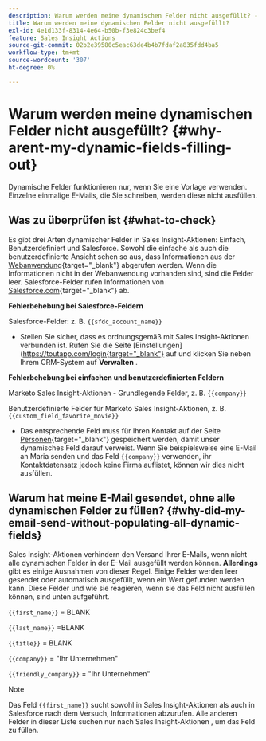 ```yaml
---
description: Warum werden meine dynamischen Felder nicht ausgefüllt? - Marketo-Dokumente - Produktdokumentation
title: Warum werden meine dynamischen Felder nicht ausgefüllt?
exl-id: 4e1d133f-8314-4e64-b50b-f3e824c3bef4
feature: Sales Insight Actions
source-git-commit: 02b2e39580c5eac63de4b4b7fdaf2a835fdd4ba5
workflow-type: tm+mt
source-wordcount: '307'
ht-degree: 0%

---
```


# Warum werden meine dynamischen Felder nicht ausgefüllt? {#why-arent-my-dynamic-fields-filling-out}

Dynamische Felder funktionieren nur, wenn Sie eine Vorlage verwenden. Einzelne einmalige E-Mails, die Sie schreiben, werden diese nicht ausfüllen.

## Was zu überprüfen ist {#what-to-check}

Es gibt drei Arten dynamischer Felder in Sales Insight-Aktionen: Einfach, Benutzerdefiniert und Salesforce. Sowohl die einfache als auch die benutzerdefinierte Ansicht sehen so aus, dass Informationen aus der [Webanwendung](https://toutapp.com/login){target="_blank"} abgerufen werden. Wenn die Informationen nicht in der Webanwendung vorhanden sind, sind die Felder leer. Salesforce-Felder rufen Informationen von [Salesforce.com](https://salesforce.com){target="_blank"} ab.

**Fehlerbehebung bei Salesforce-Feldern**

Salesforce-Felder: z. B. `{{sfdc_account_name}}`

* Stellen Sie sicher, dass es ordnungsgemäß mit Sales Insight-Aktionen verbunden ist. Rufen Sie die Seite [Einstellungen](https://toutapp.com/login{target="_blank"} auf und klicken Sie neben Ihrem CRM-System auf **Verwalten** .

**Fehlerbehebung bei einfachen und benutzerdefinierten Feldern**

Marketo Sales Insight-Aktionen - Grundlegende Felder, z. B. `{{company}}`

Benutzerdefinierte Felder für Marketo Sales Insight-Aktionen, z. B. `{{custom_field_favorite_movie}}`

* Das entsprechende Feld muss für Ihren Kontakt auf der Seite [Personen](https://toutapp.com/next#relationships){target="_blank"} gespeichert werden, damit unser dynamisches Feld darauf verweist. Wenn Sie beispielsweise eine E-Mail an Maria senden und das Feld `{{company}}` verwenden, ihr Kontaktdatensatz jedoch keine Firma auflistet, können wir dies nicht ausfüllen.

## Warum hat meine E-Mail gesendet, ohne alle dynamischen Felder zu füllen? {#why-did-my-email-send-without-populating-all-dynamic-fields}

Sales Insight-Aktionen verhindern den Versand Ihrer E-Mails, wenn nicht alle dynamischen Felder in der E-Mail ausgefüllt werden können. **Allerdings** gibt es einige Ausnahmen von dieser Regel. Einige Felder werden leer gesendet oder automatisch ausgefüllt, wenn ein Wert gefunden werden kann. Diese Felder und wie sie reagieren, wenn sie das Feld nicht ausfüllen können, sind unten aufgeführt.

`{{first_name}}` = BLANK

`{{last_name}}` =BLANK

`{{title}}` = BLANK

`{{company}}` = &quot;Ihr Unternehmen&quot;

`{{friendly_company}}` = &quot;Ihr Unternehmen&quot;

>[!NOTE]
>
>Das Feld `{{first_name}}` sucht sowohl in Sales Insight-Aktionen als auch in Salesforce nach dem Versuch, Informationen abzurufen. Alle anderen Felder in dieser Liste suchen nur nach Sales Insight-Aktionen , um das Feld zu füllen.
